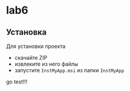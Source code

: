 ﻿# lab6
## Установка

Для установки проекта 

- скачайте ZIP 
- извлеките из него файлы
- запустите `InstMyApp.msi` из папки `InstMyApp`


go test!!!

